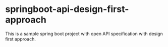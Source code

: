 # springboot-api-design-first-approach
This is a sample spring boot project with open API specification with design first approach.
